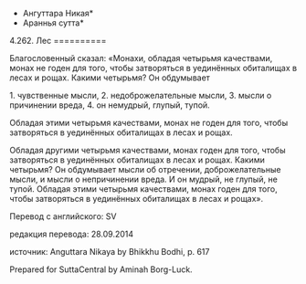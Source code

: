 * Ангуттара Никая*
* Араннья сутта*

4\.262\. Лес
\=\=\=\=\=\=\=\=\=\=

Благословенный сказал: «Монахи, обладая четырьмя качествами, монах не годен для того, чтобы затворяться в уединённых обиталищах в лесах и рощах\. Какими четырьмя? Он обдумывает

1\. чувственные мысли,
2\. недоброжелательные мысли,
3\. мысли о причинении вреда,
4\. он немудрый, глупый, тупой\.

Обладая этими четырьмя качествами, монах не годен для того, чтобы затворяться в уединённых обиталищах в лесах и рощах\.

Обладая другими четырьмя качествами, монах годен для того, чтобы затворяться в уединённых обиталищах в лесах и рощах\. Какими четырьмя? Он обдумывает мысли об отречении, доброжелательные мысли, и мысли о непричинении вреда\. И он мудрый, не глупый, не тупой\. Обладая этими четырьмя качествами, монах годен для того, чтобы затворяться в уединённых обиталищах в лесах и рощах»\.

Перевод с английского: SV

редакция перевода: 28\.09\.2014

источник: Anguttara Nikaya by Bhikkhu Bodhi, p\. 617

Prepared for SuttaCentral by Aminah Borg\-Luck\.